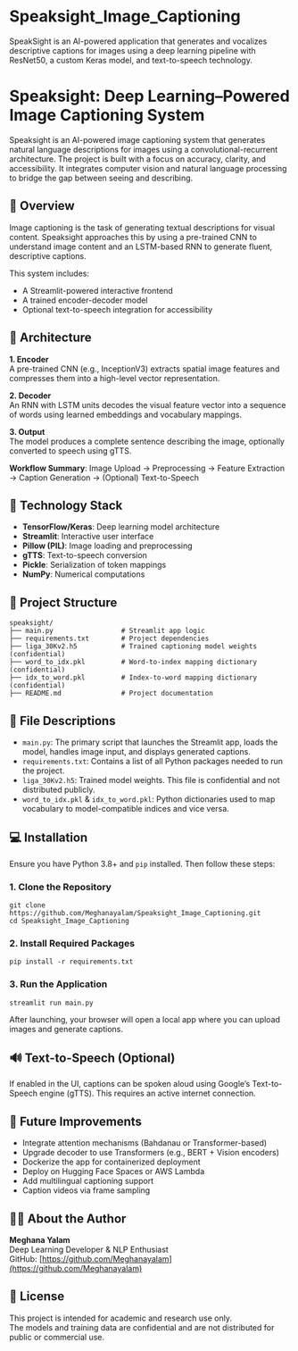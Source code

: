 # Speaksight_Image_Captioning
SpeakSight is an AI-powered application that generates and vocalizes descriptive captions for images using a deep learning pipeline with ResNet50, a custom Keras model, and text-to-speech technology.

# Speaksight: Deep Learning–Powered Image Captioning System

Speaksight is an AI-powered image captioning system that generates natural language descriptions for images using a convolutional-recurrent architecture. The project is built with a focus on accuracy, clarity, and accessibility. It integrates computer vision and natural language processing to bridge the gap between seeing and describing.

## 📌 Overview

Image captioning is the task of generating textual descriptions for visual content. Speaksight approaches this by using a pre-trained CNN to understand image content and an LSTM-based RNN to generate fluent, descriptive captions.

This system includes:
- A Streamlit-powered interactive frontend
- A trained encoder-decoder model
- Optional text-to-speech integration for accessibility

## 🧠 Architecture

**1. Encoder**  
A pre-trained CNN (e.g., InceptionV3) extracts spatial image features and compresses them into a high-level vector representation.

**2. Decoder**  
An RNN with LSTM units decodes the visual feature vector into a sequence of words using learned embeddings and vocabulary mappings.

**3. Output**  
The model produces a complete sentence describing the image, optionally converted to speech using gTTS.

**Workflow Summary**:
Image Upload → Preprocessing → Feature Extraction → Caption Generation → (Optional) Text-to-Speech

## 🧰 Technology Stack

- **TensorFlow/Keras**: Deep learning model architecture
- **Streamlit**: Interactive user interface
- **Pillow (PIL)**: Image loading and preprocessing
- **gTTS**: Text-to-speech conversion
- **Pickle**: Serialization of token mappings
- **NumPy**: Numerical computations

## 📂 Project Structure

```
speaksight/
├── main.py                 # Streamlit app logic
├── requirements.txt        # Project dependencies
├── liga_30Kv2.h5           # Trained captioning model weights (confidential)
├── word_to_idx.pkl         # Word-to-index mapping dictionary (confidential)
├── idx_to_word.pkl         # Index-to-word mapping dictionary (confidential)
├── README.md               # Project documentation
```

## 📄 File Descriptions

- `main.py`: The primary script that launches the Streamlit app, loads the model, handles image input, and displays generated captions.
- `requirements.txt`: Contains a list of all Python packages needed to run the project.
- `liga_30Kv2.h5`: Trained model weights. This file is confidential and not distributed publicly.
- `word_to_idx.pkl` & `idx_to_word.pkl`: Python dictionaries used to map vocabulary to model-compatible indices and vice versa.

## 💻 Installation

Ensure you have Python 3.8+ and `pip` installed. Then follow these steps:

### 1. Clone the Repository

```
git clone https://github.com/Meghanayalam/Speaksight_Image_Captioning.git
cd Speaksight_Image_Captioning
```

### 2. Install Required Packages

```
pip install -r requirements.txt
```

### 3. Run the Application

```
streamlit run main.py
```

After launching, your browser will open a local app where you can upload images and generate captions.


## 🔊 Text-to-Speech (Optional)

If enabled in the UI, captions can be spoken aloud using Google’s Text-to-Speech engine (gTTS). This requires an active internet connection.

## 🔧 Future Improvements

- Integrate attention mechanisms (Bahdanau or Transformer-based)
- Upgrade decoder to use Transformers (e.g., BERT + Vision encoders)
- Dockerize the app for containerized deployment
- Deploy on Hugging Face Spaces or AWS Lambda
- Add multilingual captioning support
- Caption videos via frame sampling

## 🙋‍♀️ About the Author

**Meghana Yalam**  
Deep Learning Developer & NLP Enthusiast  
GitHub: [https://github.com/Meghanayalam](https://github.com/Meghanayalam)

## 📄 License

This project is intended for academic and research use only.  
The models and training data are confidential and are not distributed for public or commercial use.


